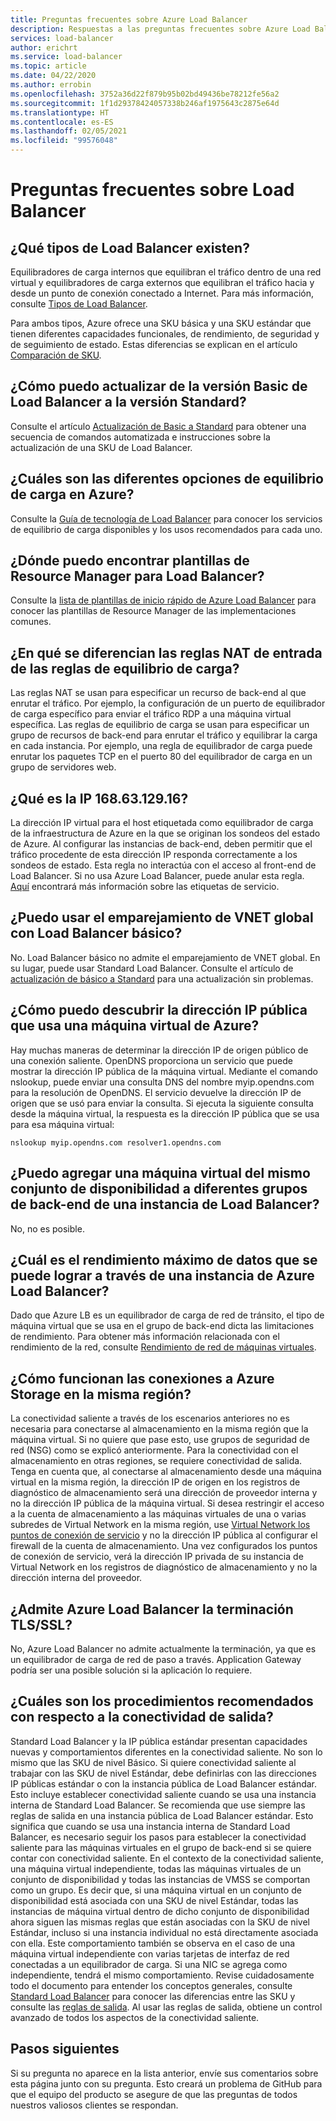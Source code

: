 ```yaml
---
title: Preguntas frecuentes sobre Azure Load Balancer
description: Respuestas a las preguntas frecuentes sobre Azure Load Balancer.
services: load-balancer
author: erichrt
ms.service: load-balancer
ms.topic: article
ms.date: 04/22/2020
ms.author: errobin
ms.openlocfilehash: 3752a36d22f879b95b02bd49436be78212fe56a2
ms.sourcegitcommit: 1f1d29378424057338b246af1975643c2875e64d
ms.translationtype: HT
ms.contentlocale: es-ES
ms.lasthandoff: 02/05/2021
ms.locfileid: "99576048"
---
```

# <a name="load-balancer-frequently-asked-questions"></a>Preguntas frecuentes sobre Load Balancer

## <a name="what-types-of-load-balancer-exist"></a>¿Qué tipos de Load Balancer existen?
Equilibradores de carga internos que equilibran el tráfico dentro de una red virtual y equilibradores de carga externos que equilibran el tráfico hacia y desde un punto de conexión conectado a Internet. Para más información, consulte [Tipos de Load Balancer](components.md#frontend-ip-configurations). 

Para ambos tipos, Azure ofrece una SKU básica y una SKU estándar que tienen diferentes capacidades funcionales, de rendimiento, de seguridad y de seguimiento de estado. Estas diferencias se explican en el artículo [Comparación de SKU](skus.md).

 ## <a name="how-can-i-upgrade-from-a-basic-to-a-standard-load-balancer"></a>¿Cómo puedo actualizar de la versión Basic de Load Balancer a la versión Standard?
Consulte el artículo [Actualización de Basic a Standard](upgrade-basic-standard.md) para obtener una secuencia de comandos automatizada e instrucciones sobre la actualización de una SKU de Load Balancer.

 ## <a name="what-are-the-different-load-balancing-options-in-azure"></a>¿Cuáles son las diferentes opciones de equilibrio de carga en Azure?
Consulte la [Guía de tecnología de Load Balancer](/azure/architecture/guide/technology-choices/load-balancing-overview) para conocer los servicios de equilibrio de carga disponibles y los usos recomendados para cada uno.

## <a name="where-can-i-find-load-balancer-arm-templates"></a>¿Dónde puedo encontrar plantillas de Resource Manager para Load Balancer?
Consulte la [lista de plantillas de inicio rápido de Azure Load Balancer](/azure/templates/microsoft.network/loadbalancers#quickstart-templates) para conocer las plantillas de Resource Manager de las implementaciones comunes.

## <a name="how-are-inbound-nat-rules-different-from-load-balancing-rules"></a>¿En qué se diferencian las reglas NAT de entrada de las reglas de equilibrio de carga?
Las reglas NAT se usan para especificar un recurso de back-end al que enrutar el tráfico. Por ejemplo, la configuración de un puerto de equilibrador de carga específico para enviar el tráfico RDP a una máquina virtual específica. Las reglas de equilibrio de carga se usan para especificar un grupo de recursos de back-end para enrutar el tráfico y equilibrar la carga en cada instancia. Por ejemplo, una regla de equilibrador de carga puede enrutar los paquetes TCP en el puerto 80 del equilibrador de carga en un grupo de servidores web.

## <a name="what-is-ip-1686312916"></a>¿Qué es la IP 168.63.129.16?
La dirección IP virtual para el host etiquetada como equilibrador de carga de la infraestructura de Azure en la que se originan los sondeos del estado de Azure. Al configurar las instancias de back-end, deben permitir que el tráfico procedente de esta dirección IP responda correctamente a los sondeos de estado. Esta regla no interactúa con el acceso al front-end de Load Balancer. Si no usa Azure Load Balancer, puede anular esta regla. [Aquí](../virtual-network/service-tags-overview.md#available-service-tags) encontrará más información sobre las etiquetas de servicio.

## <a name="can-i-use-global-vnet-peering-with-basic-load-balancer"></a>¿Puedo usar el emparejamiento de VNET global con Load Balancer básico?
No. Load Balancer básico no admite el emparejamiento de VNET global. En su lugar, puede usar Standard Load Balancer. Consulte el artículo de [actualización de básico a Standard](upgrade-basic-standard.md) para una actualización sin problemas.

## <a name="how-can-i-discover-the-public-ip-that-an-azure-vm-uses"></a>¿Cómo puedo descubrir la dirección IP pública que usa una máquina virtual de Azure?

Hay muchas maneras de determinar la dirección IP de origen público de una conexión saliente. OpenDNS proporciona un servicio que puede mostrar la dirección IP pública de la máquina virtual.
Mediante el comando nslookup, puede enviar una consulta DNS del nombre myip.opendns.com para la resolución de OpenDNS. El servicio devuelve la dirección IP de origen que se usó para enviar la consulta. Si ejecuta la siguiente consulta desde la máquina virtual, la respuesta es la dirección IP pública que se usa para esa máquina virtual:

 ```nslookup myip.opendns.com resolver1.opendns.com```
 
## <a name="can-i-add-a-vm-from-the-same-availability-set-to-different-backend-pools-of-a-load-balancer"></a>¿Puedo agregar una máquina virtual del mismo conjunto de disponibilidad a diferentes grupos de back-end de una instancia de Load Balancer?
No, no es posible.

## <a name="what-is-the-maximum-data-throughput-that-can-be-achieved-via-an-azure-load-balancer"></a>¿Cuál es el rendimiento máximo de datos que se puede lograr a través de una instancia de Azure Load Balancer?
Dado que Azure LB es un equilibrador de carga de red de tránsito, el tipo de máquina virtual que se usa en el grupo de back-end dicta las limitaciones de rendimiento. Para obtener más información relacionada con el rendimiento de la red, consulte [Rendimiento de red de máquinas virtuales](../virtual-network/virtual-machine-network-throughput.md).

## <a name="how-do-connections-to-azure-storage-in-the-same-region-work"></a>¿Cómo funcionan las conexiones a Azure Storage en la misma región?
La conectividad saliente a través de los escenarios anteriores no es necesaria para conectarse al almacenamiento en la misma región que la máquina virtual. Si no quiere que pase esto, use grupos de seguridad de red (NSG) como se explicó anteriormente. Para la conectividad con el almacenamiento en otras regiones, se requiere conectividad de salida. Tenga en cuenta que, al conectarse al almacenamiento desde una máquina virtual en la misma región, la dirección IP de origen en los registros de diagnóstico de almacenamiento será una dirección de proveedor interna y no la dirección IP pública de la máquina virtual. Si desea restringir el acceso a la cuenta de almacenamiento a las máquinas virtuales de una o varias subredes de Virtual Network en la misma región, use [Virtual Network los puntos de conexión de servicio](../virtual-network/virtual-network-service-endpoints-overview.md) y no la dirección IP pública al configurar el firewall de la cuenta de almacenamiento. Una vez configurados los puntos de conexión de servicio, verá la dirección IP privada de su instancia de Virtual Network en los registros de diagnóstico de almacenamiento y no la dirección interna del proveedor.

## <a name="does-azure-load-balancer-support-tlsssl-termination"></a>¿Admite Azure Load Balancer la terminación TLS/SSL?
No, Azure Load Balancer no admite actualmente la terminación, ya que es un equilibrador de carga de red de paso a través. Application Gateway podría ser una posible solución si la aplicación lo requiere.

## <a name="what-are-best-practises-with-respect-to-outbound-connectivity"></a>¿Cuáles son los procedimientos recomendados con respecto a la conectividad de salida?
Standard Load Balancer y la IP pública estándar presentan capacidades nuevas y comportamientos diferentes en la conectividad saliente. No son lo mismo que las SKU de nivel Básico. Si quiere conectividad saliente al trabajar con las SKU de nivel Estándar, debe definirlas con las direcciones IP públicas estándar o con la instancia pública de Load Balancer estándar. Esto incluye establecer conectividad saliente cuando se usa una instancia interna de Standard Load Balancer. Se recomienda que use siempre las reglas de salida en una instancia pública de Load Balancer estándar. Esto significa que cuando se usa una instancia interna de Standard Load Balancer, es necesario seguir los pasos para establecer la conectividad saliente para las máquinas virtuales en el grupo de back-end si se quiere contar con conectividad saliente. En el contexto de la conectividad saliente, una máquina virtual independiente, todas las máquinas virtuales de un conjunto de disponibilidad y todas las instancias de VMSS se comportan como un grupo. Es decir que, si una máquina virtual en un conjunto de disponibilidad está asociada con una SKU de nivel Estándar, todas las instancias de máquina virtual dentro de dicho conjunto de disponibilidad ahora siguen las mismas reglas que están asociadas con la SKU de nivel Estándar, incluso si una instancia individual no está directamente asociada con ella. Este comportamiento también se observa en el caso de una máquina virtual independiente con varias tarjetas de interfaz de red conectadas a un equilibrador de carga. Si una NIC se agrega como independiente, tendrá el mismo comportamiento. Revise cuidadosamente todo el documento para entender los conceptos generales, consulte [Standard Load Balancer](./load-balancer-overview.md) para conocer las diferencias entre las SKU y consulte las [reglas de salida](load-balancer-outbound-connections.md#outboundrules).
Al usar las reglas de salida, obtiene un control avanzado de todos los aspectos de la conectividad saliente.
 
## <a name="next-steps"></a>Pasos siguientes
Si su pregunta no aparece en la lista anterior, envíe sus comentarios sobre esta página junto con su pregunta. Esto creará un problema de GitHub para que el equipo del producto se asegure de que las preguntas de todos nuestros valiosos clientes se respondan.
